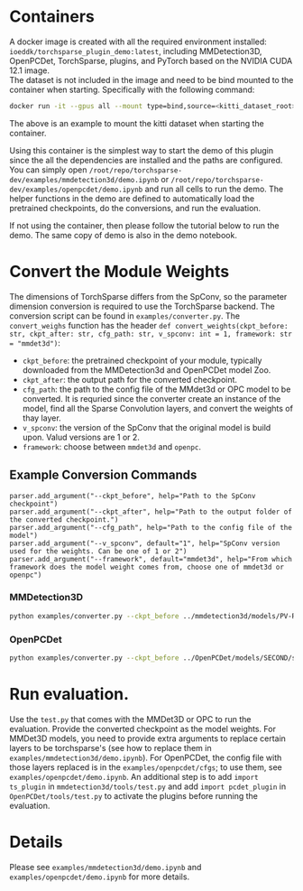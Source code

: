 # Containers
A docker image is created with all the required environment installed: `ioeddk/torchsparse_plugin_demo:latest`, including MMDetection3D, OpenPCDet, TorchSparse, plugins, and PyTorch based on the NVIDIA CUDA 12.1 image.   
The dataset is not included in the image and need to be bind mounted to the container when starting. Specifically with the following command: 
```bash
docker run -it --gpus all --mount type=bind,source=<kitti_dataset_root>,target=/root/data/kitti --mount type=bind,source=<nuscenes_dataset_root>,target=/root/data/nuscenes ioeddk/torchsparse_plugin_demo:latest
```
The above is an example to mount the kitti dataset when starting the container.

Using this container is the simplest way to start the demo of this plugin since the all the dependencies are installed and the paths are configured. You can simply open `/root/repo/torchsparse-dev/examples/mmdetection3d/demo.ipynb` or `/root/repo/torchsparse-dev/examples/openpcdet/demo.ipynb` and run all cells to run the demo. The helper functions in the demo are defined to automatically load the pretrained checkpoints, do the conversions, and run the evaluation. 

If not using the container, then please follow the tutorial below to run the demo. The same copy of demo is also in the demo notebook. 

# Convert the Module Weights
The dimensions of TorchSparse differs from the SpConv, so the parameter dimension conversion is required to use the TorchSparse backend. The conversion script can be found in `examples/converter.py`. The `convert_weighs` function has the header `def convert_weights(ckpt_before: str, ckpt_after: str, cfg_path: str, v_spconv: int = 1, framework: str = "mmdet3d")`:
- `ckpt_before`: the pretrained checkpoint of your module, typically downloaded from the MMDetection3d and OpenPCDet model Zoo. 
- `ckpt_after`: the output path for the converted checkpoint. 
- `cfg_path`: the path to the config file of the MMdet3d or OPC model to be converted. It is requried since the converter create an instance of the model, find all the Sparse Convolution layers, and convert the weights of thay layer. 
- `v_spconv`: the version of the SpConv that the original model is build upon. Valud versions are 1 or 2. 
- `framework`: choose between `mmdet3d` and `openpc`. 

## Example Conversion Commands
    parser.add_argument("--ckpt_before", help="Path to the SpConv checkpoint")
    parser.add_argument("--ckpt_after", help="Path to the output folder of the converted checkpoint.")
    parser.add_argument("--cfg_path", help="Path to the config file of the model")
    parser.add_argument("--v_spconv", default="1", help="SpConv version used for the weights. Can be one of 1 or 2")
    parser.add_argument("--framework", default="mmdet3d", help="From which framework does the model weight comes from, choose one of mmdet3d or openpc")
### MMDetection3D
```bash
python examples/converter.py --ckpt_before ../mmdetection3d/models/PV-RCNN/pv_rcnn_8xb2-80e_kitti-3d-3class_20221117_234428-b384d22f.pth --cfg_path ../mmdetection3d/pv_rcnn/pv_rcnn_8xb2-80e_kitti-3d-3class.py --ckpt_after ./converted/PV-RCNN/pv_rcnn_8xb2-80e_kitti-3d-3class_20221117_234428-b384d22f.pth --v_spconv 1 --framework mmdet3d
```

### OpenPCDet
```bash
python examples/converter.py --ckpt_before ../OpenPCDet/models/SECOND/second_7862.pth --cfg_path ../OpenPCDet/tools/cfgs/kitti_models/second.yaml --ckpt_after ./converted/SECOND/second_7862.pth --v_spconv 1 --framework openpc
```

# Run evaluation. 
Use the `test.py` that comes with the MMDet3D or OPC to run the evaluation. Provide the converted checkpoint as the model weights. For MMDet3D models, you need to provide extra arguments to replace certain layers to be torchsparse's (see how to replace them in `examples/mmdetection3d/demo.ipynb`). For OpenPCDet, the config file with those layers replaced is in the `examples/openpcdet/cfgs`; to use them, see `examples/openpcdet/demo.ipynb`. An additional step is to add `import ts_plugin` in `mmdetection3d/tools/test.py` and add `import pcdet_plugin` in `OpenPCDet/tools/test.py` to activate the plugins before running the evaluation. 

# Details
Please see `examples/mmdetection3d/demo.ipynb` and `examples/openpcdet/demo.ipynb` for more details. 